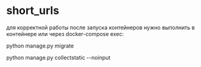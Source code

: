 # short_urls
для корректной работы после запуска контейнеров нужно выполнить в контейнере или через docker-compose exec:

python manage.py migrate

python manage.py collectstatic --noinput
